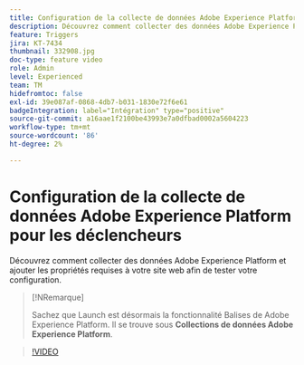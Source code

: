 ```yaml
---
title: Configuration de la collecte de données Adobe Experience Platform pour les déclencheurs
description: Découvrez comment collecter des données Adobe Experience Platform et ajouter les propriétés requises à votre site web afin de tester votre configuration.
feature: Triggers
jira: KT-7434
thumbnail: 332908.jpg
doc-type: feature video
role: Admin
level: Experienced
team: TM
hidefromtoc: false
exl-id: 39e087af-0868-4db7-b031-1830e72f6e61
badgeIntegration: label="Intégration" type="positive"
source-git-commit: a16aae1f2100be43993e7a0dfbad0002a5604223
workflow-type: tm+mt
source-wordcount: '86'
ht-degree: 2%

---
```


# Configuration de la collecte de données Adobe Experience Platform pour les déclencheurs

Découvrez comment collecter des données Adobe Experience Platform et ajouter les propriétés requises à votre site web afin de tester votre configuration.

>[!NRemarque]
>
> Sachez que Launch est désormais la fonctionnalité Balises de Adobe Experience Platform. Il se trouve sous **Collections de données Adobe Experience Platform**.

>[!VIDEO](https://video.tv.adobe.com/v/332908?quality=12&learn=on)
